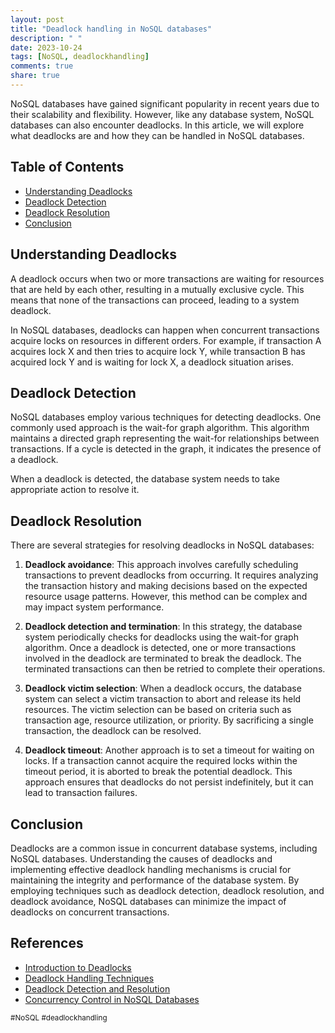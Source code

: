 ```yaml
---
layout: post
title: "Deadlock handling in NoSQL databases"
description: " "
date: 2023-10-24
tags: [NoSQL, deadlockhandling]
comments: true
share: true
---
```


NoSQL databases have gained significant popularity in recent years due to their scalability and flexibility. However, like any database system, NoSQL databases can also encounter deadlocks. In this article, we will explore what deadlocks are and how they can be handled in NoSQL databases.

## Table of Contents
- [Understanding Deadlocks](#understanding-deadlocks)
- [Deadlock Detection](#deadlock-detection)
- [Deadlock Resolution](#deadlock-resolution)
- [Conclusion](#conclusion)

## Understanding Deadlocks

A deadlock occurs when two or more transactions are waiting for resources that are held by each other, resulting in a mutually exclusive cycle. This means that none of the transactions can proceed, leading to a system deadlock.

In NoSQL databases, deadlocks can happen when concurrent transactions acquire locks on resources in different orders. For example, if transaction A acquires lock X and then tries to acquire lock Y, while transaction B has acquired lock Y and is waiting for lock X, a deadlock situation arises.

## Deadlock Detection

NoSQL databases employ various techniques for detecting deadlocks. One commonly used approach is the wait-for graph algorithm. This algorithm maintains a directed graph representing the wait-for relationships between transactions. If a cycle is detected in the graph, it indicates the presence of a deadlock.

When a deadlock is detected, the database system needs to take appropriate action to resolve it.

## Deadlock Resolution

There are several strategies for resolving deadlocks in NoSQL databases:

1. **Deadlock avoidance**: This approach involves carefully scheduling transactions to prevent deadlocks from occurring. It requires analyzing the transaction history and making decisions based on the expected resource usage patterns. However, this method can be complex and may impact system performance.

2. **Deadlock detection and termination**: In this strategy, the database system periodically checks for deadlocks using the wait-for graph algorithm. Once a deadlock is detected, one or more transactions involved in the deadlock are terminated to break the deadlock. The terminated transactions can then be retried to complete their operations.

3. **Deadlock victim selection**: When a deadlock occurs, the database system can select a victim transaction to abort and release its held resources. The victim selection can be based on criteria such as transaction age, resource utilization, or priority. By sacrificing a single transaction, the deadlock can be resolved.

4. **Deadlock timeout**: Another approach is to set a timeout for waiting on locks. If a transaction cannot acquire the required locks within the timeout period, it is aborted to break the potential deadlock. This approach ensures that deadlocks do not persist indefinitely, but it can lead to transaction failures.

## Conclusion

Deadlocks are a common issue in concurrent database systems, including NoSQL databases. Understanding the causes of deadlocks and implementing effective deadlock handling mechanisms is crucial for maintaining the integrity and performance of the database system. By employing techniques such as deadlock detection, deadlock resolution, and deadlock avoidance, NoSQL databases can minimize the impact of deadlocks on concurrent transactions.

<!-- Important References -->
## References
- [Introduction to Deadlocks](https://www.geeksforgeeks.org/introduction-of-deadlocks-in-operating-system/)
- [Deadlock Handling Techniques](https://coderstea.com/2012/07/08/managing-deadlocks-in-nosql/)
- [Deadlock Detection and Resolution](https://www.sciencedirect.com/topics/computer-science/deadlock-detection-and-resolution) 
- [Concurrency Control in NoSQL Databases](https://www.cleveroad.com/blog/concurrency-control-in-nosql-databases) 

<!-- Important Hashtags -->
<sup>#NoSQL #deadlockhandling</sup>